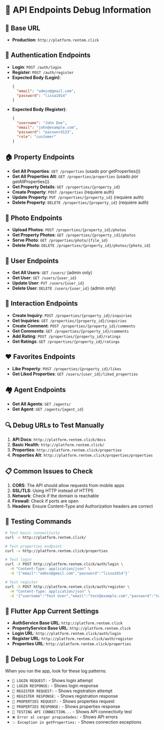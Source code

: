 # 🚀 API Endpoints Debug Information

## 📍 Base URL
- **Production**: `http://platform.rentem.click`

## 🔐 Authentication Endpoints
- **Login**: `POST /auth/login`
- **Register**: `POST /auth/register`
- **Expected Body (Login)**:
  ```json
  {
    "email": "admin@gmail.com",
    "password": "lissa1014"
  }
  ```
- **Expected Body (Register)**:
  ```json
  {
    "username": "John Doe",
    "email": "john@example.com", 
    "password": "password123",
    "role": "customer"
  }
  ```

## 🏠 Property Endpoints
- **Get All Properties**: `GET /properties` (usado por getProperties())
- **Get All Properties Alt**: `GET /properties/properties` (usado por getAllProperties())
- **Get Property Details**: `GET /properties/{property_id}`
- **Create Property**: `POST /properties` (requiere auth)
- **Update Property**: `PUT /properties/{property_id}` (requiere auth)
- **Delete Property**: `DELETE /properties/{property_id}` (requiere auth)

## 📸 Photo Endpoints
- **Upload Photos**: `POST /properties/{property_id}/photos`
- **Get Property Photos**: `GET /properties/{property_id}/photos`
- **Serve Photo**: `GET /properties/photo/{file_id}`
- **Delete Photo**: `DELETE /properties/{property_id}/photos/{photo_id}`

## 👥 User Endpoints
- **Get All Users**: `GET /users/` (admin only)
- **Get User**: `GET /users/{user_id}`
- **Update User**: `PUT /users/{user_id}`
- **Delete User**: `DELETE /users/{user_id}` (admin only)

## 💬 Interaction Endpoints
- **Create Inquiry**: `POST /properties/{property_id}/inquiries`
- **Get Inquiries**: `GET /properties/{property_id}/inquiries`
- **Create Comment**: `POST /properties/{property_id}/comments`
- **Get Comments**: `GET /properties/{property_id}/comments`
- **Add Rating**: `POST /properties/{property_id}/ratings`
- **Get Ratings**: `GET /properties/{property_id}/ratings`

## ❤️ Favorites Endpoints
- **Like Property**: `POST /properties/{property_id}/likes`
- **Get Liked Properties**: `GET /users/{user_id}/liked_properties`

## 🏘️ Agent Endpoints
- **Get All Agents**: `GET /agents/`
- **Get Agent**: `GET /agents/{agent_id}`

## 🔍 Debug URLs to Test Manually
1. **API Docs**: `http://platform.rentem.click/docs`
2. **Basic Health**: `http://platform.rentem.click/`
3. **Properties**: `http://platform.rentem.click/properties`
4. **Properties Alt**: `http://platform.rentem.click/properties/properties`

## 📋 Common Issues to Check
1. **CORS**: The API should allow requests from mobile apps
2. **SSL/TLS**: Using HTTP instead of HTTPS
3. **Network**: Check if the domain is reachable
4. **Firewall**: Check if ports are open
5. **Headers**: Ensure Content-Type and Authorization headers are correct

## 🧪 Testing Commands
```bash
# Test basic connectivity
curl -v http://platform.rentem.click/

# Test properties endpoint
curl -v http://platform.rentem.click/properties

# Test login
curl -X POST http://platform.rentem.click/auth/login \
  -H "Content-Type: application/json" \
  -d '{"email":"admin@gmail.com","password":"lissa1014"}'

# Test register
curl -X POST http://platform.rentem.click/auth/register \
  -H "Content-Type: application/json" \
  -d '{"username":"Test User","email":"test@example.com","password":"test123","role":"customer"}'
```

## 📱 Flutter App Current Settings
- **AuthService Base URL**: `http://platform.rentem.click`
- **PropertyService Base URL**: `http://platform.rentem.click`
- **Login URL**: `http://platform.rentem.click/auth/login`
- **Register URL**: `http://platform.rentem.click/auth/register`
- **Properties URL**: `http://platform.rentem.click/properties`

## 🐛 Debug Logs to Look For
When you run the app, look for these log patterns:
- `🚀 LOGIN REQUEST:` - Shows login attempt
- `📨 LOGIN RESPONSE:` - Shows login response
- `🚀 REGISTER REQUEST:` - Shows registration attempt  
- `📨 REGISTER RESPONSE:` - Shows registration response
- `🚀 PROPERTIES REQUEST:` - Shows properties request
- `📨 PROPERTIES RESPONSE:` - Shows properties response
- `🧪 TESTING API CONNECTION...` - Shows API connectivity test
- `❌ Error al cargar propiedades:` - Shows API errors
- `💥 Exception in getProperties:` - Shows connection exceptions
